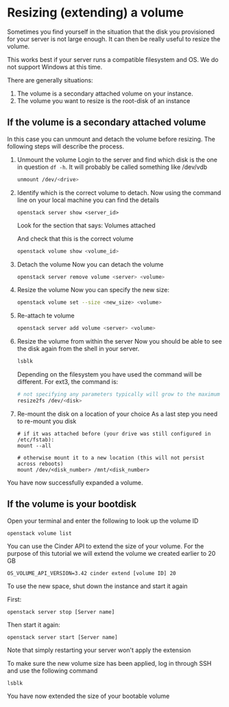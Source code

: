# Resizing (extending) a volume

Sometimes you find yourself in the situation that the disk you provisioned for your server is not large enough. It can then be really useful to resize the volume. 

This works best if your server runs a compatible filesystem and OS. We do not support Windows at this time.


There are generally situations: 
1. The volume is a secondary attached volume on your instance.
2. The volume you want to resize is the root-disk of an instance


## If the volume is a secondary attached volume

In this case you can unmount and detach the volume before resizing. The following steps will describe the process.

1. Unmount the volume
    Login to the server and find which disk is the one in question `df -h`. It will probably be called something like /dev/vdb
    
    ```sh
    unmount /dev/<drive>
    ```

2. Identify which is the correct volume to detach.
    Now using the command line on your local machine you can find the details

    
    ```shell 
    openstack server show <server_id>
    ```

    Look for the section that says: Volumes attached

    And check that this is the correct volume 
    ```sh
    openstack volume show <volume_id>
    ```

3. Detach the volume
    Now you can detach the volume

    ```sh
    openstack server remove volume <server> <volume>
    ```

4. Resize the volume
   Now you can specify the new size:

   ```sh
   openstack volume set --size <new_size> <volume>
   ```

5. Re-attach te volume
   ```sh
   openstack server add volume <server> <volume>
   ```

6. Resize the volume from within the server
   Now you should be able to see the disk again from the shell in your server.
   ```sh
   lsblk
   ```
   Depending on the filesystem you have used the command will be different. For ext3, the command is: 
   
   ```sh
   # not specifying any parameters typically will grow to the maximum size.
   resize2fs /dev/<disk>
   ```

7. Re-mount the disk on a location of your choice
   As a last step you need to re-mount you disk
   ```
   # if it was attached before (your drive was still configured in /etc/fstab):
   mount --all

   # otherwise mount it to a new location (this will not persist across reboots)
   mount /dev/<disk_number> /mnt/<disk_number>
   ```

You have now successfully expanded a volume.


## If the volume is your bootdisk

Open your terminal and enter the following to look up the volume ID 

```shell 
openstack volume list
```

You can use the Cinder API to extend the size of your volume. For the purpose of this tutorial we will extend the volume we created earlier to 20 GB

```shell
OS_VOLUME_API_VERSION=3.42 cinder extend [volume ID] 20
```

To use the new space, shut down the instance and start it again

First: 

```shell
openstack server stop [Server name]
```

Then start it again: 

```shell
openstack server start [Server name]
```

Note that simply restarting your server won't apply the extension

To make sure the new volume size has been applied, log in through SSH and use the following command

```shell
lsblk
```

You have now extended the size of your bootable volume


